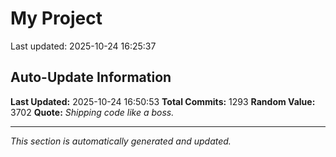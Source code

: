 # My Project


Last updated: 2025-10-24 16:25:37




















































































































































































































































































































































































































































































































































































































































































































































































































































































































































































































































































































































































































































































































































































































































































































































































































































































































































## Auto-Update Information

**Last Updated:** 2025-10-24 16:50:53
**Total Commits:** 1293
**Random Value:** 3702
**Quote:** _Shipping code like a boss._

---
_This section is automatically generated and updated._